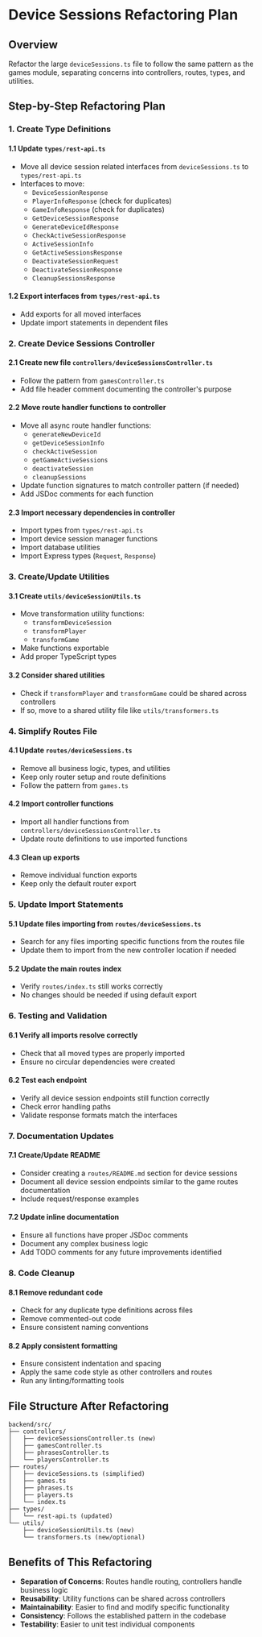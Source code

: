 # Device Sessions Refactoring Plan

## Overview
Refactor the large `deviceSessions.ts` file to follow the same pattern as the games module, separating concerns into controllers, routes, types, and utilities.

## Step-by-Step Refactoring Plan

### 1. Create Type Definitions
#### 1.1 Update `types/rest-api.ts`
- Move all device session related interfaces from `deviceSessions.ts` to `types/rest-api.ts`
- Interfaces to move:
  - `DeviceSessionResponse`
  - `PlayerInfoResponse` (check for duplicates)
  - `GameInfoResponse` (check for duplicates)
  - `GetDeviceSessionResponse`
  - `GenerateDeviceIdResponse`
  - `CheckActiveSessionResponse`
  - `ActiveSessionInfo`
  - `GetActiveSessionsResponse`
  - `DeactivateSessionRequest`
  - `DeactivateSessionResponse`
  - `CleanupSessionsResponse`

#### 1.2 Export interfaces from `types/rest-api.ts`
- Add exports for all moved interfaces
- Update import statements in dependent files

### 2. Create Device Sessions Controller
#### 2.1 Create new file `controllers/deviceSessionsController.ts`
- Follow the pattern from `gamesController.ts`
- Add file header comment documenting the controller's purpose

#### 2.2 Move route handler functions to controller
- Move all async route handler functions:
  - `generateNewDeviceId`
  - `getDeviceSessionInfo`
  - `checkActiveSession`
  - `getGameActiveSessions`
  - `deactivateSession`
  - `cleanupSessions`
- Update function signatures to match controller pattern (if needed)
- Add JSDoc comments for each function

#### 2.3 Import necessary dependencies in controller
- Import types from `types/rest-api.ts`
- Import device session manager functions
- Import database utilities
- Import Express types (`Request`, `Response`)

### 3. Create/Update Utilities
#### 3.1 Create `utils/deviceSessionUtils.ts`
- Move transformation utility functions:
  - `transformDeviceSession`
  - `transformPlayer`
  - `transformGame`
- Make functions exportable
- Add proper TypeScript types

#### 3.2 Consider shared utilities
- Check if `transformPlayer` and `transformGame` could be shared across controllers
- If so, move to a shared utility file like `utils/transformers.ts`

### 4. Simplify Routes File
#### 4.1 Update `routes/deviceSessions.ts`
- Remove all business logic, types, and utilities
- Keep only router setup and route definitions
- Follow the pattern from `games.ts`

#### 4.2 Import controller functions
- Import all handler functions from `controllers/deviceSessionsController.ts`
- Update route definitions to use imported functions

#### 4.3 Clean up exports
- Remove individual function exports
- Keep only the default router export

### 5. Update Import Statements
#### 5.1 Update files importing from `routes/deviceSessions.ts`
- Search for any files importing specific functions from the routes file
- Update them to import from the new controller location if needed

#### 5.2 Update the main routes index
- Verify `routes/index.ts` still works correctly
- No changes should be needed if using default export

### 6. Testing and Validation
#### 6.1 Verify all imports resolve correctly
- Check that all moved types are properly imported
- Ensure no circular dependencies were created

#### 6.2 Test each endpoint
- Verify all device session endpoints still function correctly
- Check error handling paths
- Validate response formats match the interfaces

### 7. Documentation Updates
#### 7.1 Create/Update README
- Consider creating a `routes/README.md` section for device sessions
- Document all device session endpoints similar to the game routes documentation
- Include request/response examples

#### 7.2 Update inline documentation
- Ensure all functions have proper JSDoc comments
- Document any complex business logic
- Add TODO comments for any future improvements identified

### 8. Code Cleanup
#### 8.1 Remove redundant code
- Check for any duplicate type definitions across files
- Remove commented-out code
- Ensure consistent naming conventions

#### 8.2 Apply consistent formatting
- Ensure consistent indentation and spacing
- Apply the same code style as other controllers and routes
- Run any linting/formatting tools

## File Structure After Refactoring
```
backend/src/
├── controllers/
│   ├── deviceSessionsController.ts (new)
│   ├── gamesController.ts
│   ├── phrasesController.ts
│   └── playersController.ts
├── routes/
│   ├── deviceSessions.ts (simplified)
│   ├── games.ts
│   ├── phrases.ts
│   ├── players.ts
│   └── index.ts
├── types/
│   └── rest-api.ts (updated)
└── utils/
    ├── deviceSessionUtils.ts (new)
    └── transformers.ts (new/optional)
```
## Benefits of This Refactoring
- **Separation of Concerns**: Routes handle routing, controllers handle business logic
- **Reusability**: Utility functions can be shared across controllers
- **Maintainability**: Easier to find and modify specific functionality
- **Consistency**: Follows the established pattern in the codebase
- **Testability**: Easier to unit test individual components
